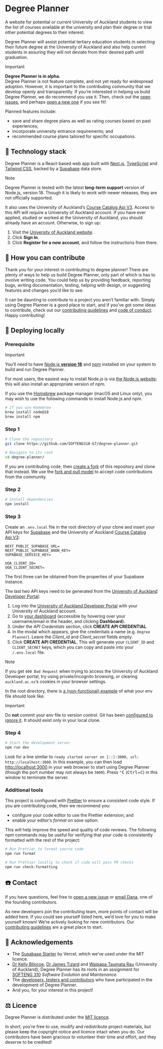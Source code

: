 # Degree Planner

A website for potential or current University of Auckland students to view the list of courses available at the university and plan their degree or trial other potential degrees to their interest.

Degree Planner will assist potential tertiary education students in selecting their future degree at the University of Auckland and also help current students in assuring they will not deviate from their desired path until graduation.

> [!IMPORTANT]
> **Degree Planner is in alpha.**\
> Degree Planner is not feature complete, and not yet ready for widespread adoption. However, it is important to the contributing community that we develop openly and transparently. If you’re interested in helping us build Degree Planner, we do recommend you use it. Then, check out the [open issues](https://github.com/SOFTENG310-G7/degree-planner/issues), and perhaps [open a new one](https://github.com/SOFTENG310-G7/degree-planner/issues/new/choose) if you see fit!

Planned features include:

- save and share degree plans as well as rating courses based on past experiences;
- incorporate university entrance requirements; and
- recommended course plans tailored for specific occupations.

## 🍔 Technology stack

Degree Planner is a React-based web app built with [Next.js](https://nextjs.org), [TypeScript](https://www.typescriptlang.org) and [Tailwind CSS](https://tailwindcss.com), backed by a [Supabase](https://supabase.com) data store.

> [!NOTE]
> Degree Planner is tested with the latest **long-term support** version of  Node.js, version&nbsp;18. Though it is likely to work with newer releases, they are not officially supported.

It also uses the University of Auckland’s [Course Catalog Api&nbsp;V3](https://developer.auckland.ac.nz/prd/documentation/api-course-catalog-v3). Access to this API will require a University of Auckland account. If you have ever applied, studied or worked at the University of Auckland, you should already have an account. Otherwise, to sign up:

1. Visit the [University of Auckland website](https://www.auckland.ac.nz).
1. Click **Sign In**.
2. Click **Register for a new account**, and follow the instructions from there.

## 🫵 How you can contribute

Thank you for your interest in contributing to degree planner! There are plenty of ways to help us build Degree Planner, only part of which is has to involve writing code. You could help us by providing feedback, reporting bugs, writing documentation, testing, helping with design, or suggesting features and changes you’d like to see.

It can be daunting to contribute to a project you aren’t familiar with. Simply using Degree Planner is a good place to start, and if you’ve got some ideas to contribute, check out our [contributing guidelines](/CONTRIBUTING.md) and [code of conduct](/CODE_OF_CONDUCT.md). Happy contributing!

## 🚀 Deploying locally

### Prerequisite

> [!IMPORTANT]
> You’ll need to have [Node.js **version 18**](https://nodejs.org) and [npm](https://www.npmjs.com) installed on your system to build and run Degree Planner.

For most users, the easiest way to install Node.js is via [the Node.js website](https://nodejs.org/en/download); this will also install an appropriate version of npm.

If you use the [Homebrew](https://brew.sh) package manager (macOS and Linux only), you may wish to use the following commands to install Node.js and npm.

```sh
# If you use Homebrew
brew install node@18
brew install npm
```

### Step 1

```sh
# Clone the repository
git clone https://github.com/SOFTENG310-G7/degree-planner.git

# Navigate to its root
cd degree-planner/
```

If you are contributing code, then [create a fork](https://docs.github.com/en/get-started/quickstart/fork-a-repo) of this repository and clone that instead. We use the [fork and pull model](https://docs.github.com/en/pull-requests/collaborating-with-pull-requests/getting-started/about-collaborative-development-models) to accept code contributions from the community.

### Step 2

```sh
# Install dependencies
npm install
```

### Step 3

Create an `.env.local` file in the root directory of your clone and insert your API keys for [Supabase](https://supabase.com) and the University of Auckland [Course Catalog Api&nbsp;V3](https://developer.auckland.ac.nz/prd/documentation/api-course-catalog-v3):

```
NEXT_PUBLIC_SUPABASE_URL=
NEXT_PUBLIC_SUPABASE_ANON_KEY=
SUPABASE_SERVICE_KEY=

UOA_CLIENT_ID=
UOA_CLIENT_SECRET=
```

The first three can be obtained from the properties of your Supabase instance.

The last two API keys need to be generated from the [University of Auckland Developer Portal](https://developer.auckland.ac.nz):

1. Log into the [University of Auckland Developer Portal](https://developer.auckland.ac.nz) with your University of Auckland account.
3. Go to [your dashboard](https://developer.auckland.ac.nz/prd/dashboard) (accessible by hovering over your username/email in the header, and clicking **Dashboard**).
4. Under the *API Credentials* section, click **CREATE API CREDENTIAL**.
5. In the modal which appears, give the credentials a name (e.g. `Degree Planner`). Leave the *‌Client\_id* and *Client\_secret* fields empty.
6. Click **CREATE API CREDENTIAL**. This will generate your `CLIENT_ID` and `CLIENT_SECRET` keys, which you can copy and paste into your `/.env.local` file.

> [!NOTE]
> If you get `400 Bad Request` when trying to access the University of Auckland Developer portal, try using private/incognito browsing, or clearing `auckland.ac.nz`’s cookies in your browser settings.

In the root directory, there is [a (non-functional) example](/.env.local.example) of what your env file should look like.

> [!IMPORTANT]
> Do **not** commit your env file to version control. Git has been [configured to ignore it](/.gitignore). It should exist only in your local clone.

### Step 4

```sh
# Start the development server
npm run dev
```

Look for a line similar to `ready started server on [::]:3000, url: http://localhost:3000`. In this example, you can then load <http://localhost:3000> in your web browser to start using Degree Planner (though the port number may not always be `3000`). Press <kbd>⌃</kbd><kbd>C</kbd> (<kbd>Ctrl</kbd>+<kbd>C</kbd>) in this window to terminate the server.

### Additional tools

This project is configured with [Prettier](https://prettier.io) to ensure a consistent code style. If you are contributing code, then we recommend you:

- configure your code editor to use the Prettier extension; and
- enable your editor’s *format on save* option.

This will help improve the speed and quality of code reviews. The following npm commands may be useful for verifying that your code is consistently formatted with the rest of the project:

```sh
# Run Prettier to format source code
npm run format

# Run Prettier locally to check if code will pass PR checks
npm run check-formatting
```

## ☎️ Contact

If you have questions, feel free to [open a new issue](https://github.com/SOFTENG310-G7/degree-planner/issues/new/choose) or [email Dana](mailto:mseo447@aucklanduni.ac.nz), one of the founding contributors.

As new developers join the contributing team, more points of contact will be added here. If you could see yourself listed here, we’d love for you to make yourself known! We’re actively looking for new contributors. Our [contributing guidelines](/CONTRIBUTING.md) are a great place to start.

## 💝 Acknowledgements

- The [Supabase Starter](https://github.com/vercel/next.js/tree/canary/examples/with-supabase) by Vercel, which we’ve used under the MIT licence.
- [Dr&nbsp;Kelly Blincoe](https://profiles.auckland.ac.nz/k-blincoe), [Dr&nbsp;James Tizard](https://profiles.auckland.ac.nz/james-tizard) and [Waipapa Taumata Rau](https://www.auckland.ac.nz) (University of Auckland); Degree Planner has its roots in an assignment for [SOFTENG&nbsp;310](https://courseoutline.auckland.ac.nz/dco/course/SOFTENG/310) *Software Evolution and Maintenance*.
- The [developers, testers and contributors](https://github.com/SOFTENG310-G7/degree-planner/wiki/Contributors) who have participated in the development of Degree Planner.
- And you, for your interest in this project!

## ⚖️ Licence

Degree Planner is distributed under the [MIT licence](/LICENSE).

In short, you’re free to use, modify and redistribute project materials, but please keep the copyright notice and licence intact when you do. Our contributors have been gracious to volunteer their time and effort, and they deserve to be credited!
